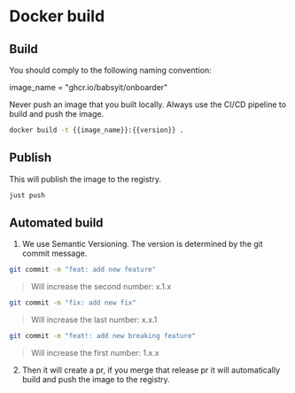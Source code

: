 # Docker build

## Build

You should comply to the following naming convention:

image_name = "ghcr.io/babsyit/onboarder"

Never push an image that you built locally. Always use the CI/CD pipeline to build and push the image.

```bash
docker build -t {{image_name}}:{{version}} .
```

## Publish

This will publish the image to the registry.

```bash
just push
```

## Automated build

1. We use Semantic Versioning. The version is determined by the git commit message.

```bash
git commit -m "feat: add new feature"
```

> Will increase the second number: x.1.x

```bash
git commit -m "fix: add new fix"
```

> Will increase the last number: x.x.1

```bash
git commit -m "feat!: add new breaking feature"
```

> Will increase the first number: 1.x.x

2. Then it will create a pr, if you merge that release pr it will automatically build and push the image to the registry.
